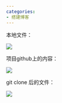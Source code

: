 ```yaml
---
categories: 
- 搭建博客
---
```


本地文件：

![](https://puff-blog.oss-cn-shenzhen.aliyuncs.com/个人博客/20200606145455.png)



项目github上的内容：

![](https://puff-blog.oss-cn-shenzhen.aliyuncs.com/个人博客/20200606145140.png)

git clone 后的文件：

![](https://puff-blog.oss-cn-shenzhen.aliyuncs.com/个人博客/20200606145254.png)